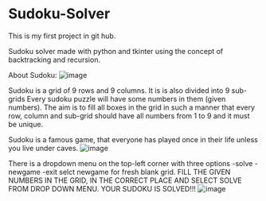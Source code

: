 # Sudoku-Solver
This is my first project in git hub.

Sudoku solver made with python and tkinter using the concept of backtracking and recursion.

About Sudoku:
               ![image](https://user-images.githubusercontent.com/77882744/131939879-aa38f62b-e7c8-4b98-a9ca-35dbe1e4b0a1.png)
               
Sudoku is a grid of 9 rows and 9 columns. It is is also divided into 9 sub-grids
Every sudoku puzzle will have some numbers in them (given numbers).
The aim is to fill all boxes in the grid in such a manner that every row, column and sub-grid should have all numbers from 1 to 9 and it must be unique.

Sudoku is a famous game, that everyone has played once in their life unless you live under caves.
               ![image](https://user-images.githubusercontent.com/77882744/131939945-9264c7f3-0c32-418e-a1ce-e8153d04d72e.png)

There is a dropdown menu on the top-left corner with three options -solve -newgame -exit
selct newgame for fresh blank grid.
FILL THE GIVEN NUMBERS IN THE GRID, IN THE CORRECT PLACE AND SELECT SOLVE FROM DROP DOWN MENU. YOUR SUDOKU IS SOLVED!!!
              ![image](https://user-images.githubusercontent.com/77882744/131939985-295115b8-7ac2-4ab6-85d6-78be7841e29a.png)

